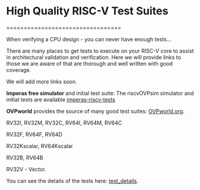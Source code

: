 # High Quality RISC-V Test Suites
=================================

When verifying a CPU design - you can never have enough tests...

There are many places to get tests to execute on your RISC-V core to assist in architectural validation and verification. Here we will provide links to those we are aware of that are thorough and well written with good coverage.

We will add more links soon.


**Imperas free simulator** and initial test suite: The riscvOVPsim simulator and initial tests are available [imperas-riscv-tests](https://github.com/riscv-ovpsim/imperas-riscv-tests)

**OVPworld** provides the source of many good test suites: [OVPworld.org](https://www.ovpworld.org/library/wikka.php?wakka=riscvOVPsimPlus).

RV32I, RV32M, RV32C, RV64I, RV64M, RV64C

RV32F, RV64F, RV64D

RV32Kscalar, RV64Kscalar

RV32B, RV64B

RV32V - Vector.

You can see the details of the tests here: [test_details](https://github.com/riscv-ovpsim/imperas-riscv-tests/blob/main/riscv-test-suite/README.md).
